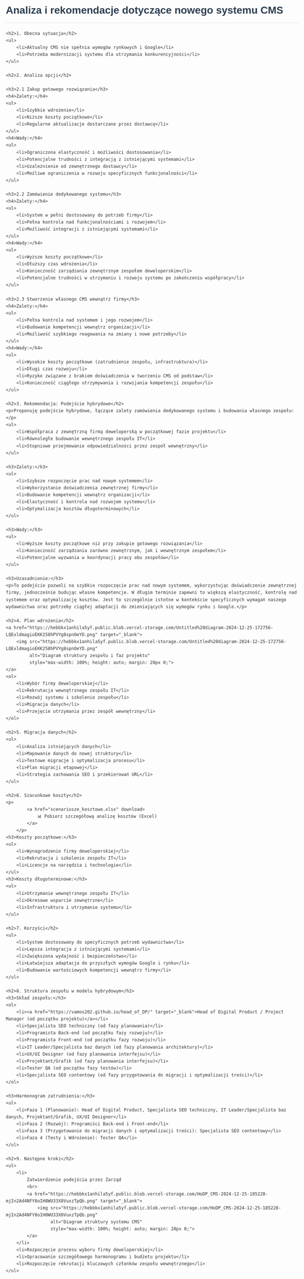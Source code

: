 <!DOCTYPE html>
<html lang="pl">
<head>
    <meta charset="UTF-8">
    <meta name="viewport" content="width=device-width, initial-scale=1.0">
    <title>Analiza i rekomendacje dotyczące nowego systemu CMS</title>
    <style>
        body {
            font-family: Arial, sans-serif;
            line-height: 1.6;
            color: #333;
            max-width: 800px;
            margin: 0 auto;
            padding: 20px;
        }
        h1, h2, h3, h4 {
            color: #2c3e50;
        }
        h1 {
            border-bottom: 2px solid #eee;
            padding-bottom: 10px;
        }
        h2 {
            margin-top: 30px;
            border-bottom: 1px solid #eee;
            padding-bottom: 5px;
        }
        ul, ol {
            margin-bottom: 20px;
        }
        .section {
            margin-bottom: 30px;
        }
        .subsection {
            margin-left: 20px;
        }
    </style>
    <link rel="icon" type="image/x-icon" href="favicon.ico">
    <link rel="icon" type="image/png" sizes="32x32" href="favicon-32x32.png">
    <link rel="icon" type="image/png" sizes="16x16" href="favicon-16x16.png">
    <link rel="apple-touch-icon" sizes="180x180" href="apple-touch-icon.png">
    <link rel="manifest" href="site.webmanifest">
</head>
<body>
    <h1>Analiza i rekomendacje dotyczące nowego systemu CMS</h1>

    <h2>1. Obecna sytuacja</h2>
    <ul>
        <li>Aktualny CMS nie spełnia wymogów rynkowych i Google</li>
        <li>Potrzeba modernizacji systemu dla utrzymania konkurencyjności</li>
    </ul>

    <h2>2. Analiza opcji</h2>

    <h3>2.1 Zakup gotowego rozwiązania</h3>
    <h4>Zalety:</h4>
    <ul>
        <li>Szybkie wdrożenie</li>
        <li>Niższe koszty początkowe</li>
        <li>Regularne aktualizacje dostarczane przez dostawcę</li>
    </ul>
    <h4>Wady:</h4>
    <ul>
        <li>Ograniczona elastyczność i możliwości dostosowania</li>
        <li>Potencjalne trudności z integracją z istniejącymi systemami</li>
        <li>Uzależnienie od zewnętrznego dostawcy</li>
        <li>Możliwe ograniczenia w rozwoju specyficznych funkcjonalności</li>
    </ul>

    <h3>2.2 Zamówienie dedykowanego systemu</h3>
    <h4>Zalety:</h4>
    <ul>
        <li>System w pełni dostosowany do potrzeb firmy</li>
        <li>Pełna kontrola nad funkcjonalnościami i rozwojem</li>
        <li>Możliwość integracji z istniejącymi systemami</li>
    </ul>
    <h4>Wady:</h4>
    <ul>
        <li>Wyższe koszty początkowe</li>
        <li>Dłuższy czas wdrożenia</li>
        <li>Konieczność zarządzania zewnętrznym zespołem deweloperskim</li>
        <li>Potencjalne trudności w utrzymaniu i rozwoju systemu po zakończeniu współpracy</li>
    </ul>

    <h3>2.3 Stworzenie własnego CMS wewnątrz firmy</h3>
    <h4>Zalety:</h4>
    <ul>
        <li>Pełna kontrola nad systemem i jego rozwojem</li>
        <li>Budowanie kompetencji wewnątrz organizacji</li>
        <li>Możliwość szybkiego reagowania na zmiany i nowe potrzeby</li>
    </ul>
    <h4>Wady:</h4>
    <ul>
        <li>Wysokie koszty początkowe (zatrudnienie zespołu, infrastruktura)</li>
        <li>Długi czas rozwoju</li>
        <li>Ryzyko związane z brakiem doświadczenia w tworzeniu CMS od podstaw</li>
        <li>Konieczność ciągłego utrzymywania i rozwijania kompetencji zespołu</li>
    </ul>

    <h2>3. Rekomendacja: Podejście hybrydowe</h2>
    <p>Proponuję podejście hybrydowe, łączące zalety zamówienia dedykowanego systemu i budowania własnego zespołu:</p>
    <ul>
        <li>Współpraca z zewnętrzną firmą deweloperską w początkowej fazie projektu</li>
        <li>Równoległe budowanie wewnętrznego zespołu IT</li>
        <li>Stopniowe przejmowanie odpowiedzialności przez zespół wewnętrzny</li>
    </ul>

    <h3>Zalety:</h3>
    <ul>
        <li>Szybsze rozpoczęcie prac nad nowym systemem</li>
        <li>Wykorzystanie doświadczenia zewnętrznej firmy</li>
        <li>Budowanie kompetencji wewnątrz organizacji</li>
        <li>Elastyczność i kontrola nad rozwojem systemu</li>
        <li>Optymalizacja kosztów długoterminowych</li>
    </ul>

    <h3>Wady:</h3>
    <ul>
        <li>Wyższe koszty początkowe niż przy zakupie gotowego rozwiązania</li>
        <li>Konieczność zarządzania zarówno zewnętrznym, jak i wewnętrznym zespołem</li>
        <li>Potencjalne wyzwania w koordynacji pracy obu zespołów</li>
    </ul>

    <h3>Uzasadnienie:</h3>
    <p>To podejście pozwoli na szybkie rozpoczęcie prac nad nowym systemem, wykorzystując doświadczenie zewnętrznej firmy, jednocześnie budując własne kompetencje. W długim terminie zapewni to większą elastyczność, kontrolę nad systemem oraz optymalizację kosztów. Jest to szczególnie istotne w kontekście specyficznych wymagań naszego wydawnictwa oraz potrzeby ciągłej adaptacji do zmieniających się wymogów rynku i Google.</p>

    <h2>4. Plan wdrożenia</h2>
    <a href="https://hebbkx1anhila5yf.public.blob.vercel-storage.com/Untitled%20diagram-2024-12-25-172756-LQExldmagioEKK258hPVYg8spnOeYD.png" target="_blank">
        <img src="https://hebbkx1anhila5yf.public.blob.vercel-storage.com/Untitled%20diagram-2024-12-25-172756-LQExldmagioEKK258hPVYg8spnOeYD.png" 
             alt="Diagram struktury zespołu i faz projektu" 
             style="max-width: 100%; height: auto; margin: 20px 0;">
    </a>
    <ol>
        <li>Wybór firmy deweloperskiej</li>
        <li>Rekrutacja wewnętrznego zespołu IT</li>
        <li>Rozwój systemu i szkolenie zespołu</li>
        <li>Migracja danych</li>
        <li>Przejęcie utrzymania przez zespół wewnętrzny</li>
    </ol>

    <h2>5. Migracja danych</h2>
    <ul>
        <li>Analiza istniejących danych</li>
        <li>Mapowanie danych do nowej struktury</li>
        <li>Testowe migracje i optymalizacja procesu</li>
        <li>Plan migracji etapowej</li>
        <li>Strategia zachowania SEO i przekierowań URL</li>
    </ul>

    <h2>6. Szacunkowe koszty</h2>
    <p>
            <a href="scenariusze_kosztowe.xlsx" download>
                📊 Pobierz szczegółową analizę kosztów (Excel)
            </a>
        </p>
    <h3>Koszty początkowe:</h3>
    <ul>
        <li>Wynagrodzenie firmy deweloperskiej</li>
        <li>Rekrutacja i szkolenie zespołu IT</li>
        <li>Licencje na narzędzia i technologie</li>
    </ul>
    <h3>Koszty długoterminowe:</h3>
    <ul>
        <li>Utrzymanie wewnętrznego zespołu IT</li>
        <li>Okresowe wsparcie zewnętrzne</li>
        <li>Infrastruktura i utrzymanie systemu</li>
    </ul>

    <h2>7. Korzyści</h2>
    <ul>
        <li>System dostosowany do specyficznych potrzeb wydawnictwa</li>
        <li>Lepsza integracja z istniejącymi systemami</li>
        <li>Zwiększona wydajność i bezpieczeństwo</li>
        <li>Łatwiejsza adaptacja do przyszłych wymogów Google i rynku</li>
        <li>Budowanie wartościowych kompetencji wewnątrz firmy</li>
    </ul>

    <h2>8. Struktura zespołu w modelu hybrydowym</h2>
    <h3>Skład zespołu:</h3>
    <ol>
        <li><a href="https://vamos202.github.io/head_of_DP/" target="_blank">Head of Digital Product / Project Manager (od początku projektu)</a></li>
        <li>Specjalista SEO techniczny (od fazy planowania)</li>
        <li>Programista Back-end (od początku fazy rozwoju)</li>
        <li>Programista Front-end (od początku fazy rozwoju)</li>
        <li>IT Leader/Specjalista baz danych (od fazy planowania architektury)</li>
        <li>UX/UI Designer (od fazy planowania interfejsu)</li>
        <li>Projektant/Grafik (od fazy planowania interfejsu)</li>
        <li>Tester QA (od początku fazy testów)</li>
        <li>Specjalista SEO contentowy (od fazy przygotowania do migracji i optymalizacji treści)</li>
    </ol>

    <h3>Harmonogram zatrudnienia:</h3>
    <ul>
        <li>Faza 1 (Planowanie): Head of Digital Product, Specjalista SEO techniczny, IT Leader/Specjalista baz danych, Projektant/Grafik, UX/UI Designer</li>
        <li>Faza 2 (Rozwój): Programiści Back-end i Front-end</li>
        <li>Faza 3 (Przygotowanie do migracji danych i optymalizacji treści): Specjalista SEO contentowy</li>
        <li>Faza 4 (Testy i Wdrożenie): Tester QA</li>
    </ul>

    <h2>9. Następne kroki</h2>
    <ul>
        <li>
            Zatwierdzenie podejścia przez Zarząd
            <br>
            <a href="https://hebbkx1anhila5yf.public.blob.vercel-storage.com/HoDP_CMS-2024-12-25-185228-mjIn2Ad4NFY8oIH8WU33X8VuxzTpQb.png" target="_blank">
                <img src="https://hebbkx1anhila5yf.public.blob.vercel-storage.com/HoDP_CMS-2024-12-25-185228-mjIn2Ad4NFY8oIH8WU33X8VuxzTpQb.png" 
                     alt="Diagram struktury systemu CMS" 
                     style="max-width: 100%; height: auto; margin: 20px 0;">
            </a>
        </li>
        <li>Rozpoczęcie procesu wyboru firmy deweloperskiej</li>
        <li>Opracowanie szczegółowego harmonogramu i budżetu projektu</li>
        <li>Rozpoczęcie rekrutacji kluczowych członków zespołu wewnętrznego</li>
    </ul>

